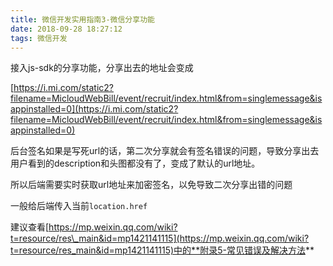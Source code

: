 ```yaml
---
title: 微信开发实用指南3-微信分享功能
date: 2018-09-28 18:27:12
tags: 微信开发
---
```

接入js-sdk的分享功能，分享出去的地址会变成

[https://i.mi.com/static2?filename=MicloudWebBill/event/recruit/index.html&from=singlemessage&isappinstalled=0](https://i.mi.com/static2?filename=MicloudWebBill/event/recruit/index.html&from=singlemessage&isappinstalled=0)

后台签名如果是写死url的话，第二次分享就会有签名错误的问题，导致分享出去用户看到的description和头图都没有了，变成了默认的url地址。

所以后端需要实时获取url地址来加密签名，以免导致二次分享出错的问题

一般给后端传入当前`location.href`

建议查看[https://mp.weixin.qq.com/wiki?t=resource/res\_main&id=mp1421141115](https://mp.weixin.qq.com/wiki?t=resource/res_main&id=mp1421141115)中的**附录5-常见错误及解决方法**